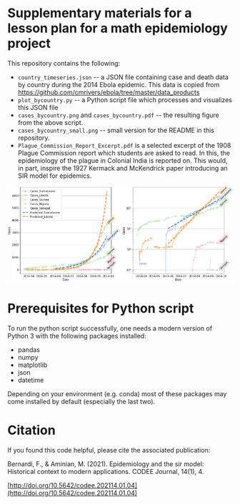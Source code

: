 # Supplementary materials for a lesson plan for a math epidemiology project

This repository contains the following:
* `country_timeseries.json` -- a JSON file containing case and death data by country during the 2014 Ebola epidemic. This data is copied from https://github.com/cmrivers/ebola/tree/master/data_products
* `plot_bycountry.py` -- a Python script file which processes and visualizes this JSON file 
* `cases_bycountry.png` and `cases_bycountry.pdf` -- the resulting figure from the above script. 
* `cases_bycountry_small.png` -- small version for the README in this repository.
* `Plague_Commission_Report_Excerpt.pdf` is a selected excerpt of the 1908 Plague Commission report which students are asked to read. In this, the epidemiology 
of the plague in Colonial India is reported on. This would, in part, inspire the 1927 Kermack and McKendrick paper introducing an SIR model for epidemics. 

![A graph illustrating Ebola cases in 2014 by country](cases_bycountry_small.png)


# Prerequisites for Python script
To run the python script successfully, one needs a modern version of Python 3 with the following packages installed:
* pandas 
* numpy
* matplotlib
* json
* datetime 

Depending on your environment (e.g. conda) most of these packages may come installed by default (especially the last two).

# Citation
If you found this code helpful, please cite the associated publication:

Bernardi, F., & Aminian, M. (2021). Epidemiology and the sir model: Historical context to modern applications. CODEE Journal, 14(1), 4.

[http://doi.org/10.5642/codee.202114.01.04](http://doi.org/10.5642/codee.202114.01.04)


